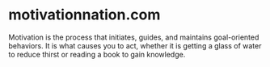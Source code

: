 # motivationnation.com
Motivation is the process that initiates, guides, and maintains goal-oriented behaviors. It is what causes you to act, whether it is getting a glass of water to reduce thirst or reading a book to gain knowledge.
